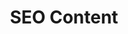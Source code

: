 ---
title: SEO Content
description: DigitalDigital SEO Content
listing:
  title: SEO Content
  description: Deploy a paid advertising strategy that leverages in-house data to scale sales and optimize CPAs across our digital campaigns.
---